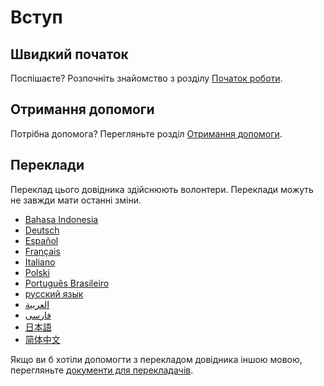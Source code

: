 # Вступ

## Швидкий початок

Поспішаєте? Розпочніть знайомство з розділу [Початок роботи](getting-started.md).

## Отримання допомоги

Потрібна допомога? Перегляньте розділ [Отримання допомоги](https://faqs.ankiweb.net/getting-help.html).

## Переклади

Переклад цього довідника здійснюють волонтери. Переклади можуть не завжди мати
останні зміни.

- [Bahasa Indonesia](https://apps.ankiweb.net/docs/manual.id.html)
- [Deutsch](https://web.archive.org/web/20240413080739/https://www.dennisproksch.de/anki)
- [Español](https://apps.ankiweb.net/docs/manual.es.html)
- [Français](https://apps.ankiweb.net/docs/manual.fr.html)
- [Italiano](https://web.archive.org/web/20160423223801/http://192.167.9.6/Anki_ITA/Manual_ITA.htm)
- [Polski](https://platynowy.github.io/anki-manual/)
- [Português Brasileiro](https://mizerablebr.github.io/anki-manual/)
- [русский язык](https://alexeygorelov.github.io/anki-manual-ru/)
- [العربية](https://abdnh.github.io/anki-manual/)
- [فارسى](http://ankidroid.ir/anki.pdf)
- [日本語](http://wikiwiki.jp/rage2050/?FrontPage)
- [简体中文](http://www.ankichina.net/manual/anki/)

Якщо ви б хотіли допомогти з перекладом довідника іншою мовою, перегляньте
[документи для перекладачів](https://translating.ankiweb.net/anki/manual.html).
